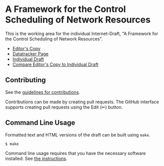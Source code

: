 # A Framework for the Control Scheduling of Network Resources

This is the working area for the individual Internet-Draft, "A Framework for the Control Scheduling of Network Resources".

* [Editor's Copy](https://QiufangMa.github.io/control-schedule-framework/#go.draft-wqb-control-schedule-framework.html)
* [Datatracker Page](https://datatracker.ietf.org/doc/draft-wqb-control-schedule-framework)
* [Individual Draft](https://datatracker.ietf.org/doc/html/draft-wqb-control-schedule-framework)
* [Compare Editor's Copy to Individual Draft](https://QiufangMa.github.io/control-schedule-framework/#go.draft-wqb-control-schedule-framework.diff)


## Contributing

See the
[guidelines for contributions](https://github.com/QiufangMa/control-schedule-framework/blob/main/CONTRIBUTING.md).

Contributions can be made by creating pull requests.
The GitHub interface supports creating pull requests using the Edit (✏) button.


## Command Line Usage

Formatted text and HTML versions of the draft can be built using `make`.

```sh
$ make
```

Command line usage requires that you have the necessary software installed.  See
[the instructions](https://github.com/martinthomson/i-d-template/blob/main/doc/SETUP.md).

